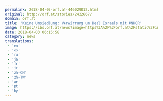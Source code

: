 ```yaml
---
permalink: 2018-04-03-orf.at-446029812.html
original: http://orf.at/stories/2432667/
domain: orf.at
title: 'Keine Umsiedlung: Verwirrung um Deal Israels mit UNHCR'
image: https://ibs.orf.at/news?image=https%3A%2F%2Forf.at%2Fstatic%2Fimages%2Fsite%2Fnews%2F20180414%2Fisrael_unhcr_verwirrung_pure_afp.4811336.jpg
date: 2018-04-03 06:15:58
category: news
translations: 
 - 'en'
 - 'es'
 - 'ru'
 - 'ja'
 - 'fr'
 - 'it'
 - 'zh-CN'
 - 'zh-TW'
 - 'ar'
 - 'pt'
 - 'hy'
---
```


